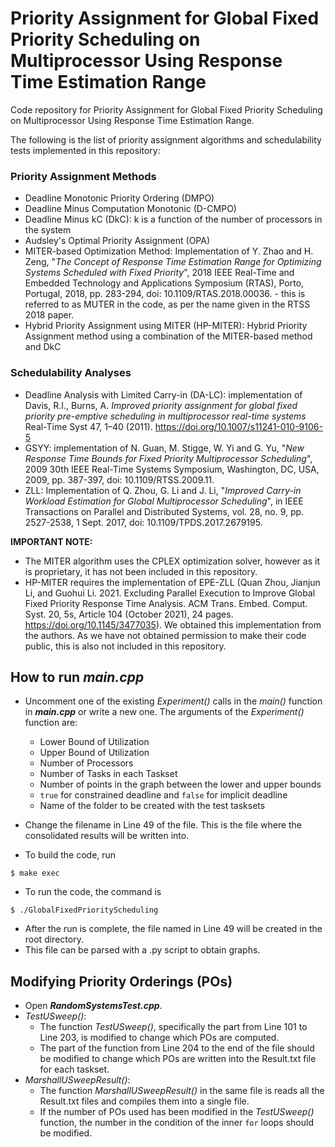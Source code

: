 # Priority Assignment for Global Fixed Priority Scheduling on Multiprocessor Using Response Time Estimation Range

Code repository for Priority Assignment for Global Fixed Priority Scheduling on Multiprocessor Using Response Time Estimation Range.

The following is the list of priority assignment algorithms and schedulability tests implemented in this repository:

### Priority Assignment Methods
- Deadline Monotonic Priority Ordering (DMPO)
- Deadline Minus Computation Monotonic (D-CMPO)
- Deadline Minus kC (DkC): k is a function of the number of processors in the system
- Audsley's Optimal Priority Assignment (OPA)
- MITER-based Optimization Method: Implementation of Y. Zhao and H. Zeng, "_The Concept of Response Time Estimation Range for Optimizing Systems Scheduled with Fixed Priority_", 2018 IEEE Real-Time and Embedded Technology and Applications Symposium (RTAS), Porto, Portugal, 2018, pp. 283-294, doi: 10.1109/RTAS.2018.00036. - this is referred to as MUTER in the code, as per the name given in the RTSS 2018 paper. 
- Hybrid Priority Assignment using MITER (HP-MITER): Hybrid Priority Assignment method using a combination of the MITER-based method and DkC

### Schedulability Analyses
- Deadline Analysis with Limited Carry-in (DA-LC): implementation of Davis, R.I., Burns, A. _Improved priority assignment for global fixed priority pre-emptive scheduling in multiprocessor real-time systems_ Real-Time Syst 47, 1–40 (2011). https://doi.org/10.1007/s11241-010-9106-5
- GSYY: implementation of N. Guan, M. Stigge, W. Yi and G. Yu, "_New Response Time Bounds for Fixed Priority Multiprocessor Scheduling_", 2009 30th IEEE Real-Time Systems Symposium, Washington, DC, USA, 2009, pp. 387-397, doi: 10.1109/RTSS.2009.11.
- ZLL: Implementation of Q. Zhou, G. Li and J. Li, "_Improved Carry-in Workload Estimation for Global Multiprocessor Scheduling_", in IEEE Transactions on Parallel and Distributed Systems, vol. 28, no. 9, pp. 2527-2538, 1 Sept. 2017, doi: 10.1109/TPDS.2017.2679195.

**IMPORTANT NOTE:** 
- The MITER algorithm uses the CPLEX optimization solver, however as it is proprietary, it has not been included in this repository.
- HP-MITER requires the implementation of EPE-ZLL (Quan Zhou, Jianjun Li, and Guohui Li. 2021. Excluding Parallel Execution to Improve Global Fixed Priority Response Time Analysis. ACM Trans. Embed. Comput. Syst. 20, 5s, Article 104 (October 2021), 24 pages. https://doi.org/10.1145/3477035). We obtained this implementation from the authors. As we have not obtained permission to make their code public, this is also not included in this repository. 

## How to run *main.cpp*

- Uncomment one of the existing *Experiment()* calls in the *main()* function in ***main.cpp*** or write a new one. The arguments of the *Experiment()* function are:
  - Lower Bound of Utilization
  - Upper Bound of Utilization
  - Number of Processors
  - Number of Tasks in each Taskset
  - Number of points in the graph between the lower and upper bounds
  - `true` for constrained deadline and `false` for implicit deadline
  - Name of the folder to be created with the test tasksets

- Change the filename in Line 49 of the file. This is the file where the consolidated results will be written into. 

- To build the code, run
```
$ make exec
```

- To run the code, the command is
```
$ ./GlobalFixedPriorityScheduling
```

- After the run is complete, the file named in Line 49 will be created in the root directory. 
- This file can be parsed with a .py script to obtain graphs. 

## Modifying Priority Orderings (POs)

- Open ***RandomSystemsTest.cpp***.
- *TestUSweep()*:
  - The function *TestUSweep()*, specifically the part from Line 101 to Line 203, is modified to change which POs are computed.
  - The part of the function from Line 204 to the end of the file should be modified to change which POs are written into the Result.txt file for each taskset.
- *MarshallUSweepResult()*:
  - The function *MarshallUSweepResult()* in the same file is reads all the Result.txt files and compiles them into a single file. 
  - If the number of POs used has been modified in the *TestUSweep()* function, the number in the condition of the inner `for` loops should be modified.
